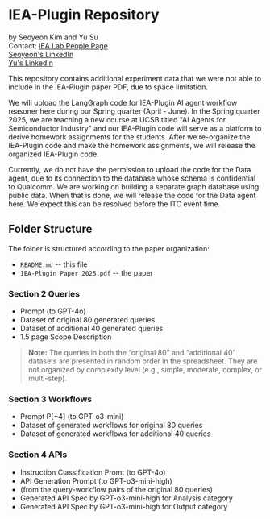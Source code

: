 # IEA-Plugin Repository
by Seoyeon Kim and Yu Su <br>
Contact: [IEA Lab People Page](https://iea.ece.ucsb.edu/people/) <br>
[Seoyeon's LinkedIn](https://www.linkedin.com/in/seoyeonkim1/)  <br>
[Yu's LinkedIn](https://www.linkedin.com/in/yu-su-b71433274/) <br>

This repository contains additional experiment data that we were not able to include in the IEA-Plugin paper PDF, due to space limitation.

We will upload the LangGraph code for IEA-Plugin AI agent workflow reasoner here during our Spring quarter (April - June). In the Spring quarter 2025, we are teaching a new course at UCSB titled "AI Agents for Semiconductor Industry" and our IEA-Plugin code will serve as a platform to derive homework assignments for the students. After we re-organize the IEA-Plugin code and make the homework assignments, we will release the organized IEA-Plugin code.

Currently, we do not have the permission to upload the code for the Data agent, due to its connection to the database whose schema is confidential to Qualcomm. We are working on building a separate graph database using public data. When that is done, we will release the code for the Data agent here. We expect this can be resolved before the ITC event time.

## Folder Structure

The folder is structured according to the paper organization:

- `README.md` -- this file
- `IEA-Plugin Paper 2025.pdf` -- the paper

### Section 2 Queries
- Prompt (to GPT-4o)
- Dataset of original 80 generated queries
- Dataset of additional 40 generated queries
- 1.5 page Scope Description

> **Note:** The queries in both the “original 80” and “additional 40” datasets are presented in random order in the spreadsheet. They are not organized by complexity level (e.g., simple, moderate, complex, or multi-step).

### Section 3 Workflows
- Prompt P[+4] (to GPT-o3-mini)
- Dataset of generated workflows for original 80 queries
- Dataset of generated workflows for additional 40 queries

### Section 4 APIs
- Instruction Classification Promt (to GPT-4o)
- API Generation Prompt (to GPT-o3-mini-high)
- (from the query-workflow pairs of the original 80 queries)
- Generated API Spec by GPT-o3-mini-high for Analysis category
- Generated API Spec by GPT-o3-mini-high for Output category

